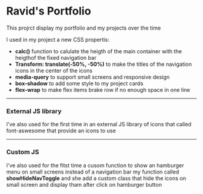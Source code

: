 
# Ravid's Portfolio

This projrct display my portfolio and my projects over the time

I used in my project a new CSS propertis:
- **calc()** function to calulate the heigth of the main container with the heigthof the fixed navigation bar 
- **Transform: translate(-50%, -50%)** to make the titles of the navigation icons in the center of the icons 
- **media-query** to support small screens and responsive design
- **box-shadow** to add some style to my project cards
- **flex-wrap** to make flex items brake row if no enough space in one line 
___
### External JS library
I've also used for the first time in an external JS library of icons that called font-aswesome that provide an icons to use 

___
### Custom JS
I've also used for the fitst time a cusom function to show an hamburger menu on small screens instead of a navigation bar my function called **showHideNavToggle** and she add a custom class that hide the icons on small screen and display tham after click on hamburger button